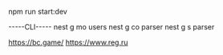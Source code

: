npm run start:dev


-----CLI-----
nest g mo users
nest g co parser
nest g s parser


https://bc.game/
https://www.reg.ru
